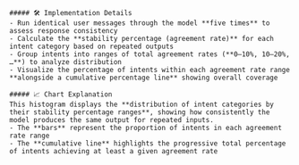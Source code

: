 
    ##### 🛠️ Implementation Details
    - Run identical user messages through the model **five times** to assess response consistency  
    - Calculate the **stability percentage (agreement rate)** for each intent category based on repeated outputs  
    - Group intents into ranges of total agreement rates (**0–10%, 10–20%, …**) to analyze distribution  
    - Visualize the percentage of intents within each agreement rate range **alongside a cumulative percentage line** showing overall coverage  

    ##### 📈 Chart Explanation
    This histogram displays the **distribution of intent categories by their stability percentage ranges**, showing how consistently the model produces the same output for repeated inputs.  
    - The **bars** represent the proportion of intents in each agreement rate range  
    - The **cumulative line** highlights the progressive total percentage of intents achieving at least a given agreement rate  
    